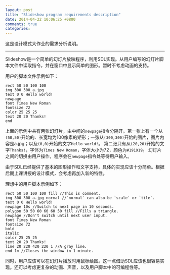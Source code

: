 ```yaml
---
layout: post
title: "Slideshow program requirements description"
date: 2014-04-22 10:06:25 +0800
comments: true
categories: 
---
```


这是设计模式大作业的需求分析说明。

--------------

Slideshow是一个简单的幻灯片放映程序，利用SDL实现。从用户编写的幻灯片脚本文件中读取指令，并在窗口中显示简单的图形。暂时不考虑动画的支持。

用户的脚本文件示例如下：

```
rect 50 50 100 100
img 300 300 a.jpg
text 0 0 Hello world!
newpage
font Times New Roman
fontsize 72
color 25 25 25
text 20 20 Thanks!
end
```

上面的示例中共有两张幻灯片，由中间的`newpage`指令分隔开。第一张上有一个从`(50,50)`开始的、长宽均为100像素的矩形；一张从`(300,300)`开始的图片，图片内容是a.jpg；以及`(0,0)`开始的文字`Hello world!`。
第二张只有从`(20,20)`开始的文字`Thanks!`，字体为`Times New Roman`，字体大小为72，颜色为`#191919`。
幻灯片之间的切换由用户操作，程序会在`newpage`指令处等待用户输入。

由于SDL已经提供了基本的图形操作和文字支持，具体的实现应该十分简单。根据后期上课讲授的设计模式，会考虑再加入新的特性。

理想中的用户脚本示例如下：

```
rect 50 50 100 100 fill //This is comment.
img 300 300 a.jpg normal //`normal` can also be `scale` or `tile`.
text 0 0 Hello world!
newpage 10s //Switch to next page in 10 seconds.
polygon 50 50 60 60 60 50 fill //Fills a triangle.
newpage //Don't switch until next user input.
font Times New Roman
fontsize 72
bold
italic
color 25 25 25
text 20 20 Thanks!
line 20 220 420 220 1 //A gray line.
end 1m //Closes the window in 1 minute.
```

同时，用户应该可以在幻灯片播放时用鼠标绘图。这一点借助SDL应该也很容易实现。还可以考虑更复杂的动画、声音，以及用户脚本中的可编程性等。
